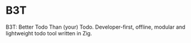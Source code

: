 # B3T
B3T: Better Todo Than (your) Todo. Developer-first, offline, modular and lightweight todo tool written in Zig.
